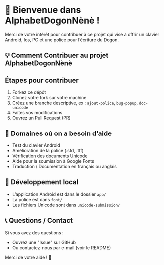 # 🎉 Bienvenue dans **AlphabetDogonNènè** !

Merci de votre intérêt pour contribuer à ce projet qui vise à offrir un clavier Android, Ios, PC et une police pour l’écriture du Dogon.

## 💡 Comment Contribuer au projet AlphabetDogonNènè


## Étapes pour contribuer

1. Forkez ce dépôt
2. Clonez votre fork sur votre machine
3. Créez une branche descriptive, ex : `ajout-police`, `bug-popup`, `doc-unicode`
4. Faites vos modifications
5. Ouvrez un Pull Request (PR)

## 📌 Domaines où on a besoin d’aide

- Test du clavier Android
- Amélioration de la police (.sfd, .ttf)
- Vérification des documents Unicode
- Aide pour la soumission à Google Fonts
- Traduction / Documentation en français ou anglais

## 🧰 Développement local

- L’application Android est dans le dossier `app/`
- La police est dans `font/`
- Les fichiers Unicode sont dans `unicode-submission/`

## 📞 Questions / Contact

Si vous avez des questions :
- Ouvrez une "Issue" sur GitHub
- Ou contactez-nous par e-mail (voir le README)

Merci de votre aide ! 🙏
